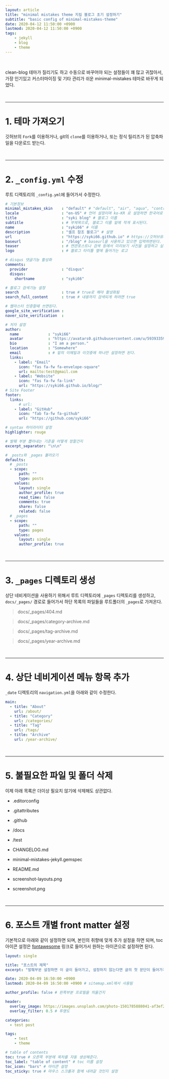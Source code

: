 ```yaml
---
layout: article
title: "minimal mistakes theme 지킬 블로그 초기 설정하기"
subtitle: "basic config of minimal-mistakes-theme"
date: 2020-04-12 11:50:00 +0900
lastmod: 2020-04-12 11:50:00 +0900
tags: 
    - jekyll
    - blog
    - theme
---
```


<br>

clean-blog 테마가 질리기도 하고 수동으로 바꾸어야 되는 설정들이 꽤 많고 귀찮아서, 가장 인기있고 커스터마이징 및 기타 관리가 쉬운 minimal-mistakes 테마로 바꾸게 되었다.

<br>

---

# 1. 테마 가져오기

깃허브의 `Fork`를 이용하거나, git의 `clone`를 이용하거나, 또는 정식 릴리즈가 된 압축파일을 다운로드 받는다.

<br>

---

# 2. `_config.yml` 수정

루트 디렉토리의 `_config.yml`에 들어가서 수정한다.

```yml
# 기본정보
minimal_mistakes_skin    : "default" # "default", "air", "aqua", "contrast", "dark", "dirt", "neon", "mint", "plum", "sunrise" 중에 원하는 스킨으로 선택한다.
locale                   : "en-US" # 언어 설정이며 ko-KR 로 설정하면 한국어로 바뀐다.
title                    : "syki blog" # 블로그 이름
subtitle                 : # 부제목으로, 블로그 이름 밑에 작게 표시된다.
name                     : "syki66" # 이름
description              : "셀프 참조 블로그" # 설명
url                      : "https://syki66.github.io" # https://깃허브유저네임.github.io 형식으로 입력하면된다.
baseurl                  : "/blog" # baseurl을 사용하고 있으면 입력하면된다.
teaser                   : # 연관포스트나 검색 등에서 미리보기 사진을 설정하고 싶으면 넣으면된다.
logo                     : # 블로그 타이틀 옆에 들어가는 로고

# disqus 댓글기능 활성화
comments:
  provider               : "disqus"
  disqus:
    shortname            : "syki66"

# 블로그 검색기능 설정
search                   : true # true로 해야 활성화됨
search_full_content      : true # 내용까지 검색되게 하려면 true

# 웹마스터 인증할때 쓰면된다.
google_site_verification :
naver_site_verification  :

# 저자 설정
author:
  name             : "syki66"
  avatar           : "https://avatars0.githubusercontent.com/u/59393359?s=460&v=4" # 사진
  bio              : "I am a person."
  location         : "Somewhere"
  email            : # 밑의 이메일과 이것중에 하나만 설정하면 된다.
  links:
    - label: "Email"
      icon: "fas fa-fw fa-envelope-square"
      url: mailto:test@gmail.com
    - label: "Website"
      icon: "fas fa-fw fa-link"
      url: "https://syki66.github.io/blog/"
# Site Footer
footer:
  links:
      # url:
    - label: "GitHub"
      icon: "fab fa-fw fa-github"
      url: "https://github.com/syki66"

# syntax 하이라이터 설정
highlighter: rouge

# 발췌 부분 뽑아내는 기준을 어떻게 정할건지
excerpt_separator: "\n\n"

# _posts와 _pages 불러오기
defaults:
  # _posts
  - scope:
      path: ""
      type: posts
    values:
      layout: single
      author_profile: true
      read_time: false
      comments: true
      share: false
      related: false
  # _pages
  - scope:
      path: ""
      type: pages
    values:
      layout: single
      author_profile: true
```

<br>

---

# 3. `_pages` 디렉토리 생성

상단 네비게이션을 사용하기 위해서 루트 디렉토리에 `_pages` 디렉토리를 생성하고, `docs/_pages/` 경로로 들어가서 하단 목록의 파일들을 루트폴더의 `_pages`로 가져온다.

> docs/_pages/404.md 

> docs/_pages/category-archive.md

> docs/_pages/tag-archive.md

> docs/_pages/year-archive.md

<br>

---

# 4. 상단 네비게이션 메뉴 항목 추가

`_date` 디렉토리의 `navigation.yml`을 아래와 같이 수정한다.

```yml
main:
  - title: "About"
    url: /about/
  - title: "Category"
    url: /categories/
  - title: "Tag"
    url: /tags/
  - title: "Archive"
    url: /year-archive/
```

<br>

---

# 5. 불필요한 파일 및 폴더 삭제

이제 아래 목록은 더이상 필요치 않기에 삭제해도 상관없다.

- .editorconfig

- .gitattributes

- .github

- /docs

- /test

- CHANGELOG.md

- minimal-mistakes-jekyll.gemspec

- README.md

- screenshot-layouts.png

- screenshot.png

<br>

---

# 6. 포스트 개별 front matter 설정

기본적으로 아래와 같이 설정하면 되며, 본인의 취향에 맞게 추가 설정을 하면 되며, toc 아이콘 설정은 [fontawesome](https://fontawesome.com/icons?d=gallery&s=solid&m=free) 링크로 들어가서 원하는 아이콘으로 설정하면 된다.

```yml
layout: single

title: "포스트의 제목"
excerpt: "발췌부분 설정하면 이 글이 들어가고, 설정하지 않는다면 글의 첫 문단이 들어가게됨"

date: 2020-04-09 16:50:00 +0900
lastmod: 2020-04-09 16:50:00 +0900 # sitemap.xml에서 사용됨

author_profile: false # 왼쪽부분 프로필을 띄울건지

header:
  overlay_image: https://images.unsplash.com/photo-1501785888041-af3ef285b470?ixlib=rb-1.2.1&ixid=eyJhcHBfaWQiOjEyMDd9&auto=format&fit=crop&w=1350&q=80
  overlay_filter: 0.5 # 투명도

categories: 
  - test post

tags: 
    - test
    - theme

# table of contents
toc: true # 오른쪽 부분에 목차를 자동 생성해준다.
toc_label: "table of content" # toc 이름 설정
toc_icon: "bars" # 아이콘 설정
toc_sticky: true # 마우스 스크롤과 함께 내려갈 것인지 설정
```

<br><br><br><br>